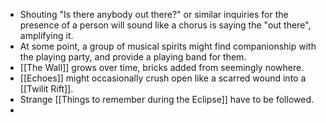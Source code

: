 - Shouting "Is there anybody out there?" or similar inquiries for the presence of a person will sound like a chorus is saying the "out there", amplifying it. 
- At some point, a group of musical spirits might find companionship with the playing party, and provide a playing band for them.
- [[The Wall]] grows over time, bricks added from seemingly nowhere. 
- [[Echoes]] might occasionally crush open like a scarred wound into a [[Twilit Rift]]. 
- Strange [[Things to remember during the Eclipse]] have to be followed.
- 
